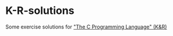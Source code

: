 # K-R-solutions
Some exercise solutions for ["The C Programming Language" (K&R)](https://en.wikipedia.org/wiki/The_C_Programming_Language)
